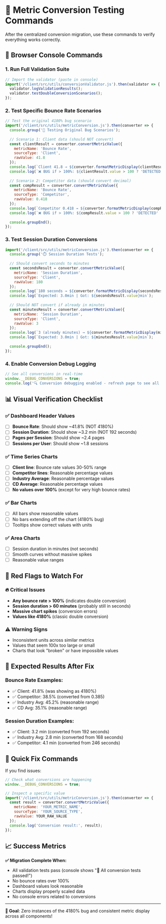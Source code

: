 # 🧪 Metric Conversion Testing Commands

After the centralized conversion migration, use these commands to verify everything works correctly.

## 🔧 Browser Console Commands

### 1. Run Full Validation Suite
```javascript
// Import the validator (paste in console)
import('/client/src/utils/conversionValidator.js').then(validator => {
  validator.logValidationResults();
  validator.testDoubleConversionScenarios();
});
```

### 2. Test Specific Bounce Rate Scenarios
```javascript
// Test the original 4180% bug scenario
import('/client/src/utils/metricConversion.js').then(converter => {
  console.group('🐛 Testing Original Bug Scenarios');
  
  // Scenario 1: Client data (should NOT convert)
  const clientResult = converter.convertMetricValue({
    metricName: 'Bounce Rate',
    sourceType: 'Client', 
    rawValue: 41.8
  });
  console.log(`Client 41.8 → ${converter.formatMetricDisplay(clientResult)}`);
  console.log(`❌ BUG if > 100%: ${clientResult.value > 100 ? 'DETECTED' : 'FIXED'}`);
  
  // Scenario 2: Competitor data (should convert decimal)
  const compResult = converter.convertMetricValue({
    metricName: 'Bounce Rate',
    sourceType: 'Competitor',
    rawValue: 0.418
  });
  console.log(`Competitor 0.418 → ${converter.formatMetricDisplay(compResult)}`);
  console.log(`❌ BUG if > 100%: ${compResult.value > 100 ? 'DETECTED' : 'FIXED'}`);
  
  console.groupEnd();
});
```

### 3. Test Session Duration Conversions
```javascript
import('/client/src/utils/metricConversion.js').then(converter => {
  console.group('⏱️ Session Duration Tests');
  
  // Should convert seconds to minutes
  const secondsResult = converter.convertMetricValue({
    metricName: 'Session Duration',
    sourceType: 'Client',
    rawValue: 180
  });
  console.log(`180 seconds → ${converter.formatMetricDisplay(secondsResult)}`);
  console.log(`Expected: 3.0min | Got: ${secondsResult.value}min`);
  
  // Should NOT convert if already in minutes
  const minutesResult = converter.convertMetricValue({
    metricName: 'Session Duration',
    sourceType: 'Client',
    rawValue: 3
  });
  console.log(`3 (already minutes) → ${converter.formatMetricDisplay(minutesResult)}`);
  console.log(`Expected: 3.0min | Got: ${minutesResult.value}min`);
  
  console.groupEnd();
});
```

### 4. Enable Conversion Debug Logging
```javascript
// See all conversions in real-time
window.__DEBUG_CONVERSIONS = true;
console.log('🔍 Conversion debugging enabled - refresh page to see all conversions');
```

## 📊 Visual Verification Checklist

### ✅ Dashboard Header Values
- [ ] **Bounce Rate**: Should show ~41.8% (NOT 4180%)
- [ ] **Session Duration**: Should show ~3.2 min (NOT 192 seconds) 
- [ ] **Pages per Session**: Should show ~2.4 pages
- [ ] **Sessions per User**: Should show ~1.8 sessions

### ✅ Time Series Charts
- [ ] **Client line**: Bounce rate values 30-50% range
- [ ] **Competitor lines**: Reasonable percentage values
- [ ] **Industry Average**: Reasonable percentage values
- [ ] **CD Average**: Reasonable percentage values
- [ ] **No values over 100%** (except for very high bounce rates)

### ✅ Bar Charts
- [ ] All bars show reasonable values
- [ ] No bars extending off the chart (4180% bug)
- [ ] Tooltips show correct values with units

### ✅ Area Charts  
- [ ] Session duration in minutes (not seconds)
- [ ] Smooth curves without massive spikes
- [ ] Reasonable value ranges

## 🚨 Red Flags to Watch For

### 🔥 Critical Issues
- **Any bounce rate > 100%** (indicates double conversion)
- **Session duration > 60 minutes** (probably still in seconds)
- **Massive chart spikes** (conversion errors)
- **Values like 4180%** (classic double conversion)

### ⚠️ Warning Signs
- Inconsistent units across similar metrics
- Values that seem 100x too large or small
- Charts that look "broken" or have impossible values

## 🎯 Expected Results After Fix

### Bounce Rate Examples:
- ✅ Client: 41.8% (was showing as 4180%)
- ✅ Competitor: 38.5% (converted from 0.385)
- ✅ Industry Avg: 45.2% (reasonable range)
- ✅ CD Avg: 35.1% (reasonable range)

### Session Duration Examples:
- ✅ Client: 3.2 min (converted from 192 seconds)
- ✅ Industry Avg: 2.8 min (converted from 168 seconds)
- ✅ Competitor: 4.1 min (converted from 246 seconds)

## 🔧 Quick Fix Commands

If you find issues:

```javascript
// Check what conversions are happening
window.__DEBUG_CONVERSIONS = true;

// Inspect a specific value
import('/client/src/utils/metricConversion.js').then(converter => {
  const result = converter.convertMetricValue({
    metricName: 'YOUR_METRIC_NAME',
    sourceType: 'YOUR_SOURCE_TYPE', 
    rawValue: YOUR_RAW_VALUE
  });
  console.log('Conversion result:', result);
});
```

## 📈 Success Metrics

**✅ Migration Complete When:**
- All validation tests pass (console shows "🎉 All conversion tests passed!")
- No bounce rates over 100%
- Dashboard values look reasonable
- Charts display properly scaled data
- No console errors related to conversions

---

**🎯 Goal**: Zero instances of the 4180% bug and consistent metric display across all components!